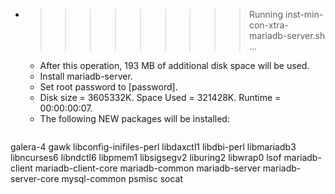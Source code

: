 * >>>>>>>>> Running inst-min-con-xtra-mariadb-server.sh ...
  * After this operation, 193 MB of additional disk space will be used.
  * Install mariadb-server.
  * Set root password to [password].
  * Disk size = 3605332K. Space Used = 321428K. Runtime = 00:00:00:07.
  * The following NEW packages will be installed:
  ```bash
galera-4 gawk libconfig-inifiles-perl libdaxctl1 libdbi-perl
libmariadb3 libncurses6 libndctl6 libpmem1 libsigsegv2
liburing2 libwrap0 lsof mariadb-client mariadb-client-core
mariadb-common mariadb-server mariadb-server-core mysql-common psmisc
socat
  ```
